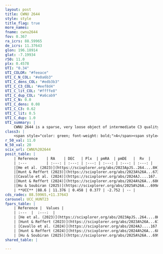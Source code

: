 ```yaml
---
layout: post
title: CWNU 2644
style: style
title_flag: true
more_names: 
fname: cwnu2644
fov: 0.367
ra_icrs: 88.59965
de_icrs: 11.37643
glon: 196.18914
glat: -7.19934
r50: 11.0
plx: 0.4578
UTI: "0.34"
UTI_COLOR: "#feeace"
UTI_C_N_COL: "#e0a6b3"
UTI_C_dens_COL: "#edb3b3"
UTI_C_C3_COL: "#eef8d4"
UTI_C_lit_COL: "#ffffe8"
UTI_C_dup_COL: "#a6cab9"
UTI_C_N: 0.0
UTI_C_dens: 0.08
UTI_C_C3: 0.62
UTI_C_lit: 0.5
UTI_C_dup: 1.0
UTI_summary: |
    CWNU 2644 is a sparse, very loose object of intermediate C3 quality. It was recently reported but it is moderately studied in the literature.<br><br><span style="color: #99180f; font-weight: bold;">Warning: </span>contains less than 25 stars with <i>P>0.5</i> estimated.
class3: |
    <span style="color: green; font-weight: bold;">A</span><span style="color: red; font-weight: bold;">C</span>
r_50_val: 11.0
N_50_val: 20
scix_url: CWNU%202644
posit_table: |
    | Reference    | RA    | DEC   | Plx  | pmRA  | pmDE   |  Rv  |
    | :---         | :---: | :---: | :---: | :---: | :---: | :---: |
    |[He et al. (2023)](https://scixplorer.org/abs/2023ApJS..264....8H) | 88.56 | 11.489 | 0.475 | 0.362 | -2.752 | 45.1 |
    |[Hunt & Reffert (2023)](https://scixplorer.org/abs/2023A%26A...673A.114H) | 88.673 | 11.306 | 0.454 | 0.336 | -2.748 | 45.279 |
    |[Cavallo et al. (2024)](https://scixplorer.org/abs/2024AJ....167...12C) | 88.579 | 11.479 | 0.455 | -- | -- | -- |
    |[Hunt & Reffert (2024)](https://scixplorer.org/abs/2024A%26A...686A..42H) | 88.673 | 11.306 | 0.454 | 0.336 | -2.748 | 45.279 |
    |[Hu & Soubiran (2025)](https://scixplorer.org/abs/2025A%26A...699A.246H) | 88.579 | 11.479 | -- | -- | -- | -- |
    | **UCC** |88.6 | 11.376 | 0.458 | 0.377 | -2.752 | -- | 
cds_radec: 88.59965,+11.37643
carousel: UCC_HUNT23
fpars_table: |
    | Reference |  Values |
    | :---  |  :---:  |
    | [He et al. (2023)](https://scixplorer.org/abs/2023ApJS..264....8H) | `A0=0.7, m-M=11.35, logAge=8.85` |
    | [Hunt & Reffert (2023)](https://scixplorer.org/abs/2023A%26A...673A.114H) | `AV50=0.446, diffAV50=0.866, MOD50=11.499, logAge50=8.817` |
    | [Cavallo et al. (2024)](https://scixplorer.org/abs/2024AJ....167...12C) | `AV50=0.92, dMod50=11.44, logAge50=8.7, [Fe/H]50=-0.28` |
    | [Hunt & Reffert (2024)](https://scixplorer.org/abs/2024A%26A...686A..42H) | `MassJ=64.8753` |
    | [Hu & Soubiran (2025)](https://scixplorer.org/abs/2025A%26A...699A.246H) | `MA22=-0.34, MA23f=-0.38, MZ23=-0.43, MK24=-0.22, MF24=-0.21` |
shared_table: |
    
---
```

